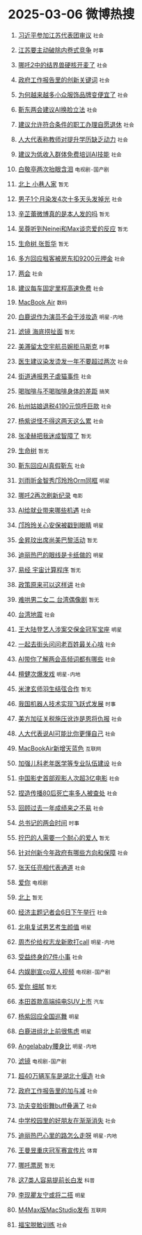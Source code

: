 # 2025-03-06 微博热搜 
1. [习近平参加江苏代表团审议](https://m.weibo.cn/search?containerid=100103type%3D1%26t%3D10%26q%3D%23%E4%B9%A0%E8%BF%91%E5%B9%B3%E5%8F%82%E5%8A%A0%E6%B1%9F%E8%8B%8F%E4%BB%A3%E8%A1%A8%E5%9B%A2%E5%AE%A1%E8%AE%AE%23&stream_entry_id=51&isnewpage=1&extparam=seat%3D1%26c_type%3D51%26filter_type%3Drealtimehot%26stream_entry_id%3D51%26q%3D%2523%25E4%25B9%25A0%25E8%25BF%2591%25E5%25B9%25B3%25E5%258F%2582%25E5%258A%25A0%25E6%25B1%259F%25E8%258B%258F%25E4%25BB%25A3%25E8%25A1%25A8%25E5%259B%25A2%25E5%25AE%25A1%25E8%25AE%25AE%2523%26pos%3D0%26dgr%3D0%26cate%3D10103%26display_time%3D1741212991%26pre_seqid%3D17412129915250347888944) `社会` 

2. [江苏要主动破除内卷式竞争](https://m.weibo.cn/search?containerid=100103type%3D1%26t%3D10%26q%3D%23%E6%B1%9F%E8%8B%8F%E8%A6%81%E4%B8%BB%E5%8A%A8%E7%A0%B4%E9%99%A4%E5%86%85%E5%8D%B7%E5%BC%8F%E7%AB%9E%E4%BA%89%23&stream_entry_id=31&isnewpage=1&extparam=seat%3D1%26band_rank%3D1%26stream_entry_id%3D31%26realpos%3D1%26lcate%3D5001%26c_type%3D31%26filter_type%3Drealtimehot%26flag%3D0%26q%3D%2523%25E6%25B1%259F%25E8%258B%258F%25E8%25A6%2581%25E4%25B8%25BB%25E5%258A%25A8%25E7%25A0%25B4%25E9%2599%25A4%25E5%2586%2585%25E5%258D%25B7%25E5%25BC%258F%25E7%25AB%259E%25E4%25BA%2589%2523%26pos%3D0%26dgr%3D0%26cate%3D5001%26display_time%3D1741212991%26pre_seqid%3D17412129915250347888944) `时事` 

3. [哪吒2中的结界兽硬核开麦了](https://m.weibo.cn/search?containerid=100103type%3D1%26t%3D10%26q%3D%23%E5%93%AA%E5%90%922%E4%B8%AD%E7%9A%84%E7%BB%93%E7%95%8C%E5%85%BD%E7%A1%AC%E6%A0%B8%E5%BC%80%E9%BA%A6%E4%BA%86%23&stream_entry_id=31&isnewpage=1&extparam=seat%3D1%26band_rank%3D2%26stream_entry_id%3D31%26realpos%3D2%26lcate%3D5001%26c_type%3D31%26filter_type%3Drealtimehot%26flag%3D2%26q%3D%2523%25E5%2593%25AA%25E5%2590%25922%25E4%25B8%25AD%25E7%259A%2584%25E7%25BB%2593%25E7%2595%258C%25E5%2585%25BD%25E7%25A1%25AC%25E6%25A0%25B8%25E5%25BC%2580%25E9%25BA%25A6%25E4%25BA%2586%2523%26pos%3D1%26dgr%3D0%26cate%3D5001%26display_time%3D1741212991%26pre_seqid%3D17412129915250347888944) `社会` 

4. [政府工作报告里的创新关键词](https://m.weibo.cn/search?containerid=100103type%3D1%26t%3D10%26q%3D%23%E6%94%BF%E5%BA%9C%E5%B7%A5%E4%BD%9C%E6%8A%A5%E5%91%8A%E9%87%8C%E7%9A%84%E5%88%9B%E6%96%B0%E5%85%B3%E9%94%AE%E8%AF%8D%23&stream_entry_id=31&isnewpage=1&extparam=seat%3D1%26band_rank%3D3%26stream_entry_id%3D31%26realpos%3D3%26lcate%3D5001%26c_type%3D31%26filter_type%3Drealtimehot%26flag%3D0%26q%3D%2523%25E6%2594%25BF%25E5%25BA%259C%25E5%25B7%25A5%25E4%25BD%259C%25E6%258A%25A5%25E5%2591%258A%25E9%2587%258C%25E7%259A%2584%25E5%2588%259B%25E6%2596%25B0%25E5%2585%25B3%25E9%2594%25AE%25E8%25AF%258D%2523%26pos%3D2%26dgr%3D0%26cate%3D5001%26display_time%3D1741212991%26pre_seqid%3D17412129915250347888944) `社会` 

5. [为何越来越多小众服饰品牌变便宜了](https://m.weibo.cn/search?containerid=100103type%3D1%26t%3D10%26q%3D%23%E4%B8%BA%E4%BD%95%E8%B6%8A%E6%9D%A5%E8%B6%8A%E5%A4%9A%E5%B0%8F%E4%BC%97%E6%9C%8D%E9%A5%B0%E5%93%81%E7%89%8C%E5%8F%98%E4%BE%BF%E5%AE%9C%E4%BA%86%23&stream_entry_id=31&isnewpage=1&extparam=seat%3D1%26band_rank%3D4%26stream_entry_id%3D31%26realpos%3D4%26lcate%3D5001%26c_type%3D31%26filter_type%3Drealtimehot%26flag%3D0%26q%3D%2523%25E4%25B8%25BA%25E4%25BD%2595%25E8%25B6%258A%25E6%259D%25A5%25E8%25B6%258A%25E5%25A4%259A%25E5%25B0%258F%25E4%25BC%2597%25E6%259C%258D%25E9%25A5%25B0%25E5%2593%2581%25E7%2589%258C%25E5%258F%2598%25E4%25BE%25BF%25E5%25AE%259C%25E4%25BA%2586%2523%26pos%3D3%26dgr%3D0%26cate%3D5001%26display_time%3D1741212991%26pre_seqid%3D17412129915250347888944) `社会` 

6. [靳东两会建议AI换脸立法](https://m.weibo.cn/search?containerid=100103type%3D1%26t%3D10%26q%3D%23%E9%9D%B3%E4%B8%9C%E4%B8%A4%E4%BC%9A%E5%BB%BA%E8%AE%AEAI%E6%8D%A2%E8%84%B8%E7%AB%8B%E6%B3%95%23&stream_entry_id=31&isnewpage=1&extparam=seat%3D1%26band_rank%3D5%26stream_entry_id%3D31%26realpos%3D5%26lcate%3D5001%26c_type%3D31%26filter_type%3Drealtimehot%26flag%3D0%26q%3D%2523%25E9%259D%25B3%25E4%25B8%259C%25E4%25B8%25A4%25E4%25BC%259A%25E5%25BB%25BA%25E8%25AE%25AEAI%25E6%258D%25A2%25E8%2584%25B8%25E7%25AB%258B%25E6%25B3%2595%2523%26pos%3D4%26dgr%3D0%26cate%3D5001%26display_time%3D1741212991%26pre_seqid%3D17412129915250347888944) `社会` 

7. [建议允许符合条件的职工办理自愿退休](https://m.weibo.cn/search?containerid=100103type%3D1%26t%3D10%26q%3D%23%E5%BB%BA%E8%AE%AE%E5%85%81%E8%AE%B8%E7%AC%A6%E5%90%88%E6%9D%A1%E4%BB%B6%E7%9A%84%E8%81%8C%E5%B7%A5%E5%8A%9E%E7%90%86%E8%87%AA%E6%84%BF%E9%80%80%E4%BC%91%23&stream_entry_id=31&isnewpage=1&extparam=seat%3D1%26band_rank%3D6%26stream_entry_id%3D31%26realpos%3D6%26lcate%3D5001%26c_type%3D31%26filter_type%3Drealtimehot%26flag%3D0%26q%3D%2523%25E5%25BB%25BA%25E8%25AE%25AE%25E5%2585%2581%25E8%25AE%25B8%25E7%25AC%25A6%25E5%2590%2588%25E6%259D%25A1%25E4%25BB%25B6%25E7%259A%2584%25E8%2581%258C%25E5%25B7%25A5%25E5%258A%259E%25E7%2590%2586%25E8%2587%25AA%25E6%2584%25BF%25E9%2580%2580%25E4%25BC%2591%2523%26pos%3D5%26dgr%3D0%26cate%3D5001%26display_time%3D1741212991%26pre_seqid%3D17412129915250347888944) `社会` 

8. [人大代表称教师对提升学历缺乏动力](https://m.weibo.cn/search?containerid=100103type%3D1%26t%3D10%26q%3D%23%E4%BA%BA%E5%A4%A7%E4%BB%A3%E8%A1%A8%E7%A7%B0%E6%95%99%E5%B8%88%E5%AF%B9%E6%8F%90%E5%8D%87%E5%AD%A6%E5%8E%86%E7%BC%BA%E4%B9%8F%E5%8A%A8%E5%8A%9B%23&stream_entry_id=31&isnewpage=1&extparam=seat%3D1%26band_rank%3D7%26stream_entry_id%3D31%26realpos%3D7%26lcate%3D5001%26c_type%3D31%26filter_type%3Drealtimehot%26flag%3D0%26q%3D%2523%25E4%25BA%25BA%25E5%25A4%25A7%25E4%25BB%25A3%25E8%25A1%25A8%25E7%25A7%25B0%25E6%2595%2599%25E5%25B8%2588%25E5%25AF%25B9%25E6%258F%2590%25E5%258D%2587%25E5%25AD%25A6%25E5%258E%2586%25E7%25BC%25BA%25E4%25B9%258F%25E5%258A%25A8%25E5%258A%259B%2523%26pos%3D6%26dgr%3D0%26cate%3D5001%26display_time%3D1741212991%26pre_seqid%3D17412129915250347888944) `社会` 

9. [建议为低收入群体免费培训AI技能](https://m.weibo.cn/search?containerid=100103type%3D1%26t%3D10%26q%3D%23%E5%BB%BA%E8%AE%AE%E4%B8%BA%E4%BD%8E%E6%94%B6%E5%85%A5%E7%BE%A4%E4%BD%93%E5%85%8D%E8%B4%B9%E5%9F%B9%E8%AE%ADAI%E6%8A%80%E8%83%BD%23&stream_entry_id=31&isnewpage=1&extparam=seat%3D1%26band_rank%3D8%26stream_entry_id%3D31%26realpos%3D8%26lcate%3D5001%26c_type%3D31%26filter_type%3Drealtimehot%26flag%3D0%26q%3D%2523%25E5%25BB%25BA%25E8%25AE%25AE%25E4%25B8%25BA%25E4%25BD%258E%25E6%2594%25B6%25E5%2585%25A5%25E7%25BE%25A4%25E4%25BD%2593%25E5%2585%258D%25E8%25B4%25B9%25E5%259F%25B9%25E8%25AE%25ADAI%25E6%258A%2580%25E8%2583%25BD%2523%26pos%3D7%26dgr%3D0%26cate%3D5001%26display_time%3D1741212991%26pre_seqid%3D17412129915250347888944) `社会` 

10. [白敬亭两次抬眼含泪](https://m.weibo.cn/search?containerid=100103type%3D1%26t%3D10%26q%3D%23%E7%99%BD%E6%95%AC%E4%BA%AD%E4%B8%A4%E6%AC%A1%E6%8A%AC%E7%9C%BC%E5%90%AB%E6%B3%AA%23&stream_entry_id=31&isnewpage=1&extparam=seat%3D1%26band_rank%3D9%26stream_entry_id%3D31%26realpos%3D9%26lcate%3D5001%26c_type%3D31%26filter_type%3Drealtimehot%26flag%3D0%26q%3D%2523%25E7%2599%25BD%25E6%2595%25AC%25E4%25BA%25AD%25E4%25B8%25A4%25E6%25AC%25A1%25E6%258A%25AC%25E7%259C%25BC%25E5%2590%25AB%25E6%25B3%25AA%2523%26pos%3D8%26dgr%3D0%26cate%3D5001%26display_time%3D1741212991%26pre_seqid%3D17412129915250347888944) `电视剧-国产剧` 

11. [北上 小巷人家](https://m.weibo.cn/search?containerid=100103type%3D1%26t%3D10%26q%3D%E5%8C%97%E4%B8%8A+%E5%B0%8F%E5%B7%B7%E4%BA%BA%E5%AE%B6&stream_entry_id=31&isnewpage=1&extparam=seat%3D1%26band_rank%3D10%26stream_entry_id%3D31%26realpos%3D10%26lcate%3D5001%26c_type%3D31%26filter_type%3Drealtimehot%26flag%3D0%26q%3D%25E5%258C%2597%25E4%25B8%258A%2520%25E5%25B0%258F%25E5%25B7%25B7%25E4%25BA%25BA%25E5%25AE%25B6%26pos%3D9%26dgr%3D0%26cate%3D5001%26display_time%3D1741212991%26pre_seqid%3D17412129915250347888944) `暂无` 

12. [男子1个月染发4次十多天头发掉光](https://m.weibo.cn/search?containerid=100103type%3D1%26t%3D10%26q%3D%23%E7%94%B7%E5%AD%901%E4%B8%AA%E6%9C%88%E6%9F%93%E5%8F%914%E6%AC%A1%E5%8D%81%E5%A4%9A%E5%A4%A9%E5%A4%B4%E5%8F%91%E6%8E%89%E5%85%89%23&stream_entry_id=31&isnewpage=1&extparam=seat%3D1%26band_rank%3D11%26stream_entry_id%3D31%26realpos%3D11%26lcate%3D5001%26c_type%3D31%26filter_type%3Drealtimehot%26flag%3D2%26q%3D%2523%25E7%2594%25B7%25E5%25AD%25901%25E4%25B8%25AA%25E6%259C%2588%25E6%259F%2593%25E5%258F%25914%25E6%25AC%25A1%25E5%258D%2581%25E5%25A4%259A%25E5%25A4%25A9%25E5%25A4%25B4%25E5%258F%2591%25E6%258E%2589%25E5%2585%2589%2523%26pos%3D10%26dgr%3D0%26cate%3D5001%26display_time%3D1741212991%26pre_seqid%3D17412129915250347888944) `社会` 

13. [辛芷蕾微博真的是本人发的吗](https://m.weibo.cn/search?containerid=100103type%3D1%26t%3D10%26q%3D%E8%BE%9B%E8%8A%B7%E8%95%BE%E5%BE%AE%E5%8D%9A%E7%9C%9F%E7%9A%84%E6%98%AF%E6%9C%AC%E4%BA%BA%E5%8F%91%E7%9A%84%E5%90%97&stream_entry_id=31&isnewpage=1&extparam=seat%3D1%26band_rank%3D12%26stream_entry_id%3D31%26realpos%3D12%26lcate%3D5001%26c_type%3D31%26filter_type%3Drealtimehot%26flag%3D2%26q%3D%25E8%25BE%259B%25E8%258A%25B7%25E8%2595%25BE%25E5%25BE%25AE%25E5%258D%259A%25E7%259C%259F%25E7%259A%2584%25E6%2598%25AF%25E6%259C%25AC%25E4%25BA%25BA%25E5%258F%2591%25E7%259A%2584%25E5%2590%2597%26pos%3D11%26dgr%3D0%26cate%3D5001%26display_time%3D1741212991%26pre_seqid%3D17412129915250347888944) `暂无` 

14. [吴尊听到Neinei和Max谈恋爱的反应](https://m.weibo.cn/search?containerid=100103type%3D1%26t%3D10%26q%3D%E5%90%B4%E5%B0%8A%E5%90%AC%E5%88%B0Neinei%E5%92%8CMax%E8%B0%88%E6%81%8B%E7%88%B1%E7%9A%84%E5%8F%8D%E5%BA%94&stream_entry_id=31&isnewpage=1&extparam=seat%3D1%26band_rank%3D13%26stream_entry_id%3D31%26realpos%3D13%26lcate%3D5001%26c_type%3D31%26filter_type%3Drealtimehot%26flag%3D2%26q%3D%25E5%2590%25B4%25E5%25B0%258A%25E5%2590%25AC%25E5%2588%25B0Neinei%25E5%2592%258CMax%25E8%25B0%2588%25E6%2581%258B%25E7%2588%25B1%25E7%259A%2584%25E5%258F%258D%25E5%25BA%2594%26pos%3D12%26dgr%3D0%26cate%3D5001%26display_time%3D1741212991%26pre_seqid%3D17412129915250347888944) `暂无` 

15. [生命树 张哲华](https://m.weibo.cn/search?containerid=100103type%3D1%26t%3D10%26q%3D%E7%94%9F%E5%91%BD%E6%A0%91+%E5%BC%A0%E5%93%B2%E5%8D%8E&stream_entry_id=31&isnewpage=1&extparam=seat%3D1%26band_rank%3D14%26stream_entry_id%3D31%26realpos%3D14%26lcate%3D5001%26c_type%3D31%26filter_type%3Drealtimehot%26flag%3D0%26q%3D%25E7%2594%259F%25E5%2591%25BD%25E6%25A0%2591%2520%25E5%25BC%25A0%25E5%2593%25B2%25E5%258D%258E%26pos%3D13%26dgr%3D0%26cate%3D5001%26display_time%3D1741212991%26pre_seqid%3D17412129915250347888944) `暂无` 

16. [多方回应租客被房东扣9200元押金](https://m.weibo.cn/search?containerid=100103type%3D1%26t%3D10%26q%3D%23%E5%A4%9A%E6%96%B9%E5%9B%9E%E5%BA%94%E7%A7%9F%E5%AE%A2%E8%A2%AB%E6%88%BF%E4%B8%9C%E6%89%A39200%E5%85%83%E6%8A%BC%E9%87%91%23&stream_entry_id=31&isnewpage=1&extparam=seat%3D1%26band_rank%3D15%26stream_entry_id%3D31%26realpos%3D15%26lcate%3D5001%26c_type%3D31%26filter_type%3Drealtimehot%26flag%3D0%26q%3D%2523%25E5%25A4%259A%25E6%2596%25B9%25E5%259B%259E%25E5%25BA%2594%25E7%25A7%259F%25E5%25AE%25A2%25E8%25A2%25AB%25E6%2588%25BF%25E4%25B8%259C%25E6%2589%25A39200%25E5%2585%2583%25E6%258A%25BC%25E9%2587%2591%2523%26pos%3D14%26dgr%3D0%26cate%3D5001%26display_time%3D1741212991%26pre_seqid%3D17412129915250347888944) `社会` 

17. [两会](https://m.weibo.cn/search?containerid=100103type%3D1%26t%3D10%26q%3D%E4%B8%A4%E4%BC%9A&stream_entry_id=31&isnewpage=1&extparam=seat%3D1%26band_rank%3D16%26stream_entry_id%3D31%26realpos%3D16%26lcate%3D5001%26c_type%3D31%26filter_type%3Drealtimehot%26flag%3D0%26q%3D%25E4%25B8%25A4%25E4%25BC%259A%26pos%3D15%26dgr%3D0%26cate%3D5001%26display_time%3D1741212991%26pre_seqid%3D17412129915250347888944) `社会` 

18. [建议每车固定里程高速免费](https://m.weibo.cn/search?containerid=100103type%3D1%26t%3D10%26q%3D%23%E5%BB%BA%E8%AE%AE%E6%AF%8F%E8%BD%A6%E5%9B%BA%E5%AE%9A%E9%87%8C%E7%A8%8B%E9%AB%98%E9%80%9F%E5%85%8D%E8%B4%B9%23&stream_entry_id=31&isnewpage=1&extparam=seat%3D1%26band_rank%3D17%26stream_entry_id%3D31%26realpos%3D17%26lcate%3D5001%26c_type%3D31%26filter_type%3Drealtimehot%26flag%3D0%26q%3D%2523%25E5%25BB%25BA%25E8%25AE%25AE%25E6%25AF%258F%25E8%25BD%25A6%25E5%259B%25BA%25E5%25AE%259A%25E9%2587%258C%25E7%25A8%258B%25E9%25AB%2598%25E9%2580%259F%25E5%2585%258D%25E8%25B4%25B9%2523%26pos%3D16%26dgr%3D0%26cate%3D5001%26display_time%3D1741212991%26pre_seqid%3D17412129915250347888944) `社会` 

19. [MacBook Air](https://m.weibo.cn/search?containerid=100103type%3D1%26t%3D10%26q%3D%23MacBook+Air%23&stream_entry_id=31&isnewpage=1&extparam=seat%3D1%26band_rank%3D18%26stream_entry_id%3D31%26realpos%3D18%26lcate%3D5001%26c_type%3D31%26filter_type%3Drealtimehot%26flag%3D0%26q%3D%2523MacBook%2520Air%2523%26pos%3D17%26dgr%3D0%26cate%3D5001%26display_time%3D1741212991%26pre_seqid%3D17412129915250347888944) `数码` 

20. [白鹿说作为演员不会干涉妆造](https://m.weibo.cn/search?containerid=100103type%3D1%26t%3D10%26q%3D%23%E7%99%BD%E9%B9%BF%E8%AF%B4%E4%BD%9C%E4%B8%BA%E6%BC%94%E5%91%98%E4%B8%8D%E4%BC%9A%E5%B9%B2%E6%B6%89%E5%A6%86%E9%80%A0%23&stream_entry_id=31&isnewpage=1&extparam=seat%3D1%26band_rank%3D19%26stream_entry_id%3D31%26realpos%3D19%26lcate%3D5001%26c_type%3D31%26filter_type%3Drealtimehot%26flag%3D0%26q%3D%2523%25E7%2599%25BD%25E9%25B9%25BF%25E8%25AF%25B4%25E4%25BD%259C%25E4%25B8%25BA%25E6%25BC%2594%25E5%2591%2598%25E4%25B8%258D%25E4%25BC%259A%25E5%25B9%25B2%25E6%25B6%2589%25E5%25A6%2586%25E9%2580%25A0%2523%26pos%3D18%26dgr%3D0%26cate%3D5001%26display_time%3D1741212991%26pre_seqid%3D17412129915250347888944) `明星-内地` 

21. [滤镜 海底捞扯面](https://m.weibo.cn/search?containerid=100103type%3D1%26t%3D10%26q%3D%E6%BB%A4%E9%95%9C+%E6%B5%B7%E5%BA%95%E6%8D%9E%E6%89%AF%E9%9D%A2&stream_entry_id=31&isnewpage=1&extparam=seat%3D1%26band_rank%3D20%26stream_entry_id%3D31%26realpos%3D20%26lcate%3D5001%26c_type%3D31%26filter_type%3Drealtimehot%26flag%3D0%26q%3D%25E6%25BB%25A4%25E9%2595%259C%2520%25E6%25B5%25B7%25E5%25BA%2595%25E6%258D%259E%25E6%2589%25AF%25E9%259D%25A2%26pos%3D19%26dgr%3D0%26cate%3D5001%26display_time%3D1741212991%26pre_seqid%3D17412129915250347888944) `暂无` 

22. [美滞留太空宇航员婉拒马斯克](https://m.weibo.cn/search?containerid=100103type%3D1%26t%3D10%26q%3D%23%E7%BE%8E%E6%BB%9E%E7%95%99%E5%A4%AA%E7%A9%BA%E5%AE%87%E8%88%AA%E5%91%98%E5%A9%89%E6%8B%92%E9%A9%AC%E6%96%AF%E5%85%8B%23&stream_entry_id=31&isnewpage=1&extparam=seat%3D1%26band_rank%3D21%26stream_entry_id%3D31%26realpos%3D21%26lcate%3D5001%26c_type%3D31%26filter_type%3Drealtimehot%26flag%3D2%26q%3D%2523%25E7%25BE%258E%25E6%25BB%259E%25E7%2595%2599%25E5%25A4%25AA%25E7%25A9%25BA%25E5%25AE%2587%25E8%2588%25AA%25E5%2591%2598%25E5%25A9%2589%25E6%258B%2592%25E9%25A9%25AC%25E6%2596%25AF%25E5%2585%258B%2523%26pos%3D20%26dgr%3D0%26cate%3D5001%26display_time%3D1741212991%26pre_seqid%3D17412129915250347888944) `时事` 

23. [医生建议染发烫发一年不要超过两次](https://m.weibo.cn/search?containerid=100103type%3D1%26t%3D10%26q%3D%23%E5%8C%BB%E7%94%9F%E5%BB%BA%E8%AE%AE%E6%9F%93%E5%8F%91%E7%83%AB%E5%8F%91%E4%B8%80%E5%B9%B4%E4%B8%8D%E8%A6%81%E8%B6%85%E8%BF%87%E4%B8%A4%E6%AC%A1%23&stream_entry_id=31&isnewpage=1&extparam=seat%3D1%26band_rank%3D22%26stream_entry_id%3D31%26realpos%3D22%26lcate%3D5001%26c_type%3D31%26filter_type%3Drealtimehot%26flag%3D0%26q%3D%2523%25E5%258C%25BB%25E7%2594%259F%25E5%25BB%25BA%25E8%25AE%25AE%25E6%259F%2593%25E5%258F%2591%25E7%2583%25AB%25E5%258F%2591%25E4%25B8%2580%25E5%25B9%25B4%25E4%25B8%258D%25E8%25A6%2581%25E8%25B6%2585%25E8%25BF%2587%25E4%25B8%25A4%25E6%25AC%25A1%2523%26pos%3D21%26dgr%3D0%26cate%3D5001%26display_time%3D1741212991%26pre_seqid%3D17412129915250347888944) `社会` 

24. [街道通报男子虐猫事件](https://m.weibo.cn/search?containerid=100103type%3D1%26t%3D10%26q%3D%23%E8%A1%97%E9%81%93%E9%80%9A%E6%8A%A5%E7%94%B7%E5%AD%90%E8%99%90%E7%8C%AB%E4%BA%8B%E4%BB%B6%23&stream_entry_id=31&isnewpage=1&extparam=seat%3D1%26band_rank%3D23%26stream_entry_id%3D31%26realpos%3D23%26lcate%3D5001%26c_type%3D31%26filter_type%3Drealtimehot%26flag%3D0%26q%3D%2523%25E8%25A1%2597%25E9%2581%2593%25E9%2580%259A%25E6%258A%25A5%25E7%2594%25B7%25E5%25AD%2590%25E8%2599%2590%25E7%258C%25AB%25E4%25BA%258B%25E4%25BB%25B6%2523%26pos%3D22%26dgr%3D0%26cate%3D5001%26display_time%3D1741212991%26pre_seqid%3D17412129915250347888944) `社会` 

25. [喝咖啡与不喝咖啡身体的差距](https://m.weibo.cn/search?containerid=100103type%3D1%26t%3D10%26q%3D%E5%96%9D%E5%92%96%E5%95%A1%E4%B8%8E%E4%B8%8D%E5%96%9D%E5%92%96%E5%95%A1%E8%BA%AB%E4%BD%93%E7%9A%84%E5%B7%AE%E8%B7%9D&stream_entry_id=31&isnewpage=1&extparam=seat%3D1%26band_rank%3D24%26stream_entry_id%3D31%26realpos%3D24%26lcate%3D5001%26c_type%3D31%26filter_type%3Drealtimehot%26flag%3D0%26q%3D%25E5%2596%259D%25E5%2592%2596%25E5%2595%25A1%25E4%25B8%258E%25E4%25B8%258D%25E5%2596%259D%25E5%2592%2596%25E5%2595%25A1%25E8%25BA%25AB%25E4%25BD%2593%25E7%259A%2584%25E5%25B7%25AE%25E8%25B7%259D%26pos%3D23%26dgr%3D0%26cate%3D5001%26display_time%3D1741212991%26pre_seqid%3D17412129915250347888944) `搞笑` 

26. [杭州姑娘退税4190元惊呼巨款](https://m.weibo.cn/search?containerid=100103type%3D1%26t%3D10%26q%3D%23%E6%9D%AD%E5%B7%9E%E5%A7%91%E5%A8%98%E9%80%80%E7%A8%8E4190%E5%85%83%E6%83%8A%E5%91%BC%E5%B7%A8%E6%AC%BE%23&stream_entry_id=31&isnewpage=1&extparam=seat%3D1%26band_rank%3D25%26stream_entry_id%3D31%26realpos%3D25%26lcate%3D5001%26c_type%3D31%26filter_type%3Drealtimehot%26flag%3D0%26q%3D%2523%25E6%259D%25AD%25E5%25B7%259E%25E5%25A7%2591%25E5%25A8%2598%25E9%2580%2580%25E7%25A8%258E4190%25E5%2585%2583%25E6%2583%258A%25E5%2591%25BC%25E5%25B7%25A8%25E6%25AC%25BE%2523%26pos%3D24%26dgr%3D0%26cate%3D5001%26display_time%3D1741212991%26pre_seqid%3D17412129915250347888944) `社会` 

27. [杨紫说怪不得这两天这么累](https://m.weibo.cn/search?containerid=100103type%3D1%26t%3D10%26q%3D%23%E6%9D%A8%E7%B4%AB%E8%AF%B4%E6%80%AA%E4%B8%8D%E5%BE%97%E8%BF%99%E4%B8%A4%E5%A4%A9%E8%BF%99%E4%B9%88%E7%B4%AF%23&stream_entry_id=31&isnewpage=1&extparam=seat%3D1%26band_rank%3D26%26stream_entry_id%3D31%26realpos%3D26%26lcate%3D5001%26c_type%3D31%26filter_type%3Drealtimehot%26flag%3D0%26q%3D%2523%25E6%259D%25A8%25E7%25B4%25AB%25E8%25AF%25B4%25E6%2580%25AA%25E4%25B8%258D%25E5%25BE%2597%25E8%25BF%2599%25E4%25B8%25A4%25E5%25A4%25A9%25E8%25BF%2599%25E4%25B9%2588%25E7%25B4%25AF%2523%26pos%3D25%26dgr%3D0%26cate%3D5001%26display_time%3D1741212991%26pre_seqid%3D17412129915250347888944) `社会` 

28. [张凌赫把我迷成智障了](https://m.weibo.cn/search?containerid=100103type%3D1%26t%3D10%26q%3D%E5%BC%A0%E5%87%8C%E8%B5%AB%E6%8A%8A%E6%88%91%E8%BF%B7%E6%88%90%E6%99%BA%E9%9A%9C%E4%BA%86&stream_entry_id=31&isnewpage=1&extparam=seat%3D1%26band_rank%3D27%26stream_entry_id%3D31%26realpos%3D27%26lcate%3D5001%26c_type%3D31%26filter_type%3Drealtimehot%26flag%3D0%26q%3D%25E5%25BC%25A0%25E5%2587%258C%25E8%25B5%25AB%25E6%258A%258A%25E6%2588%2591%25E8%25BF%25B7%25E6%2588%2590%25E6%2599%25BA%25E9%259A%259C%25E4%25BA%2586%26pos%3D26%26dgr%3D0%26cate%3D5001%26display_time%3D1741212991%26pre_seqid%3D17412129915250347888944) `暂无` 

29. [生命树](https://m.weibo.cn/search?containerid=100103type%3D1%26t%3D10%26q%3D%E7%94%9F%E5%91%BD%E6%A0%91&stream_entry_id=31&isnewpage=1&extparam=seat%3D1%26band_rank%3D28%26stream_entry_id%3D31%26realpos%3D28%26lcate%3D5001%26c_type%3D31%26filter_type%3Drealtimehot%26flag%3D0%26q%3D%25E7%2594%259F%25E5%2591%25BD%25E6%25A0%2591%26pos%3D27%26dgr%3D0%26cate%3D5001%26display_time%3D1741212991%26pre_seqid%3D17412129915250347888944) `暂无` 

30. [靳东回应AI真假靳东](https://m.weibo.cn/search?containerid=100103type%3D1%26t%3D10%26q%3D%23%E9%9D%B3%E4%B8%9C%E5%9B%9E%E5%BA%94AI%E7%9C%9F%E5%81%87%E9%9D%B3%E4%B8%9C%23&stream_entry_id=31&isnewpage=1&extparam=seat%3D1%26band_rank%3D29%26stream_entry_id%3D31%26realpos%3D29%26lcate%3D5001%26c_type%3D31%26filter_type%3Drealtimehot%26flag%3D0%26q%3D%2523%25E9%259D%25B3%25E4%25B8%259C%25E5%259B%259E%25E5%25BA%2594AI%25E7%259C%259F%25E5%2581%2587%25E9%259D%25B3%25E4%25B8%259C%2523%26pos%3D28%26dgr%3D0%26cate%3D5001%26display_time%3D1741212991%26pre_seqid%3D17412129915250347888944) `社会` 

31. [刘雨昕金智秀邝玲玲Orm同框](https://m.weibo.cn/search?containerid=100103type%3D1%26t%3D10%26q%3D%23%E5%88%98%E9%9B%A8%E6%98%95%E9%87%91%E6%99%BA%E7%A7%80%E9%82%9D%E7%8E%B2%E7%8E%B2Orm%E5%90%8C%E6%A1%86%23&stream_entry_id=31&isnewpage=1&extparam=seat%3D1%26band_rank%3D30%26stream_entry_id%3D31%26realpos%3D30%26lcate%3D5001%26c_type%3D31%26filter_type%3Drealtimehot%26flag%3D0%26q%3D%2523%25E5%2588%2598%25E9%259B%25A8%25E6%2598%2595%25E9%2587%2591%25E6%2599%25BA%25E7%25A7%2580%25E9%2582%259D%25E7%258E%25B2%25E7%258E%25B2Orm%25E5%2590%258C%25E6%25A1%2586%2523%26pos%3D29%26dgr%3D0%26cate%3D5001%26display_time%3D1741212991%26pre_seqid%3D17412129915250347888944) `明星` 

32. [哪吒2再次刷新纪录](https://m.weibo.cn/search?containerid=100103type%3D1%26t%3D10%26q%3D%23%E5%93%AA%E5%90%922%E5%86%8D%E6%AC%A1%E5%88%B7%E6%96%B0%E7%BA%AA%E5%BD%95%23&stream_entry_id=31&isnewpage=1&extparam=seat%3D1%26band_rank%3D31%26stream_entry_id%3D31%26realpos%3D31%26lcate%3D5001%26c_type%3D31%26filter_type%3Drealtimehot%26flag%3D0%26q%3D%2523%25E5%2593%25AA%25E5%2590%25922%25E5%2586%258D%25E6%25AC%25A1%25E5%2588%25B7%25E6%2596%25B0%25E7%25BA%25AA%25E5%25BD%2595%2523%26pos%3D30%26dgr%3D0%26cate%3D5001%26display_time%3D1741212991%26pre_seqid%3D17412129915250347888944) `电影` 

33. [AI给就业带来哪些机遇](https://m.weibo.cn/search?containerid=100103type%3D1%26t%3D10%26q%3D%23AI%E7%BB%99%E5%B0%B1%E4%B8%9A%E5%B8%A6%E6%9D%A5%E5%93%AA%E4%BA%9B%E6%9C%BA%E9%81%87%23&stream_entry_id=31&isnewpage=1&extparam=seat%3D1%26band_rank%3D32%26stream_entry_id%3D31%26realpos%3D32%26lcate%3D5001%26c_type%3D31%26filter_type%3Drealtimehot%26flag%3D0%26q%3D%2523AI%25E7%25BB%2599%25E5%25B0%25B1%25E4%25B8%259A%25E5%25B8%25A6%25E6%259D%25A5%25E5%2593%25AA%25E4%25BA%259B%25E6%259C%25BA%25E9%2581%2587%2523%26pos%3D31%26dgr%3D0%26cate%3D5001%26display_time%3D1741212991%26pre_seqid%3D17412129915250347888944) `社会` 

34. [邝玲玲关心安保被戳到眼睛](https://m.weibo.cn/search?containerid=100103type%3D1%26t%3D10%26q%3D%23%E9%82%9D%E7%8E%B2%E7%8E%B2%E5%85%B3%E5%BF%83%E5%AE%89%E4%BF%9D%E8%A2%AB%E6%88%B3%E5%88%B0%E7%9C%BC%E7%9D%9B%23&stream_entry_id=31&isnewpage=1&extparam=seat%3D1%26band_rank%3D33%26stream_entry_id%3D31%26realpos%3D33%26lcate%3D5001%26c_type%3D31%26filter_type%3Drealtimehot%26flag%3D0%26q%3D%2523%25E9%2582%259D%25E7%258E%25B2%25E7%258E%25B2%25E5%2585%25B3%25E5%25BF%2583%25E5%25AE%2589%25E4%25BF%259D%25E8%25A2%25AB%25E6%2588%25B3%25E5%2588%25B0%25E7%259C%25BC%25E7%259D%259B%2523%26pos%3D32%26dgr%3D0%26cate%3D5001%26display_time%3D1741212991%26pre_seqid%3D17412129915250347888944) `明星` 

35. [金昇玟出席尚美巴黎活动](https://m.weibo.cn/search?containerid=100103type%3D1%26t%3D10%26q%3D%23%E9%87%91%E6%98%87%E7%8E%9F%E5%87%BA%E5%B8%AD%E5%B0%9A%E7%BE%8E%E5%B7%B4%E9%BB%8E%E6%B4%BB%E5%8A%A8%23&stream_entry_id=31&isnewpage=1&extparam=seat%3D1%26band_rank%3D34%26stream_entry_id%3D31%26realpos%3D34%26lcate%3D5001%26c_type%3D31%26filter_type%3Drealtimehot%26flag%3D0%26q%3D%2523%25E9%2587%2591%25E6%2598%2587%25E7%258E%259F%25E5%2587%25BA%25E5%25B8%25AD%25E5%25B0%259A%25E7%25BE%258E%25E5%25B7%25B4%25E9%25BB%258E%25E6%25B4%25BB%25E5%258A%25A8%2523%26pos%3D33%26dgr%3D0%26cate%3D5001%26display_time%3D1741212991%26pre_seqid%3D17412129915250347888944) `暂无` 

36. [迪丽热巴的眼线是卡纸做的](https://m.weibo.cn/search?containerid=100103type%3D1%26t%3D10%26q%3D%23%E8%BF%AA%E4%B8%BD%E7%83%AD%E5%B7%B4%E7%9A%84%E7%9C%BC%E7%BA%BF%E6%98%AF%E5%8D%A1%E7%BA%B8%E5%81%9A%E7%9A%84%23&stream_entry_id=31&isnewpage=1&extparam=seat%3D1%26band_rank%3D35%26stream_entry_id%3D31%26realpos%3D35%26lcate%3D5001%26c_type%3D31%26filter_type%3Drealtimehot%26flag%3D0%26q%3D%2523%25E8%25BF%25AA%25E4%25B8%25BD%25E7%2583%25AD%25E5%25B7%25B4%25E7%259A%2584%25E7%259C%25BC%25E7%25BA%25BF%25E6%2598%25AF%25E5%258D%25A1%25E7%25BA%25B8%25E5%2581%259A%25E7%259A%2584%2523%26pos%3D34%26dgr%3D0%26cate%3D5001%26display_time%3D1741212991%26pre_seqid%3D17412129915250347888944) `明星` 

37. [易经 宇宙计算程序](https://m.weibo.cn/search?containerid=100103type%3D1%26t%3D10%26q%3D%E6%98%93%E7%BB%8F+%E5%AE%87%E5%AE%99%E8%AE%A1%E7%AE%97%E7%A8%8B%E5%BA%8F&stream_entry_id=31&isnewpage=1&extparam=seat%3D1%26band_rank%3D36%26stream_entry_id%3D31%26realpos%3D36%26lcate%3D5001%26c_type%3D31%26filter_type%3Drealtimehot%26flag%3D1%26q%3D%25E6%2598%2593%25E7%25BB%258F%2520%25E5%25AE%2587%25E5%25AE%2599%25E8%25AE%25A1%25E7%25AE%2597%25E7%25A8%258B%25E5%25BA%258F%26pos%3D35%26dgr%3D0%26cate%3D5001%26display_time%3D1741212991%26pre_seqid%3D17412129915250347888944) `暂无` 

38. [政策原来可以这样讲](https://m.weibo.cn/search?containerid=100103type%3D1%26t%3D10%26q%3D%23%E6%94%BF%E7%AD%96%E5%8E%9F%E6%9D%A5%E5%8F%AF%E4%BB%A5%E8%BF%99%E6%A0%B7%E8%AE%B2%23&stream_entry_id=31&isnewpage=1&extparam=seat%3D1%26band_rank%3D37%26stream_entry_id%3D31%26realpos%3D37%26lcate%3D5001%26c_type%3D31%26filter_type%3Drealtimehot%26flag%3D1%26q%3D%2523%25E6%2594%25BF%25E7%25AD%2596%25E5%258E%259F%25E6%259D%25A5%25E5%258F%25AF%25E4%25BB%25A5%25E8%25BF%2599%25E6%25A0%25B7%25E8%25AE%25B2%2523%26pos%3D36%26dgr%3D0%26cate%3D5001%26display_time%3D1741212991%26pre_seqid%3D17412129915250347888944) `社会` 

39. [难哄男二女二 台湾偶像剧](https://m.weibo.cn/search?containerid=100103type%3D1%26t%3D10%26q%3D%E9%9A%BE%E5%93%84%E7%94%B7%E4%BA%8C%E5%A5%B3%E4%BA%8C+%E5%8F%B0%E6%B9%BE%E5%81%B6%E5%83%8F%E5%89%A7&stream_entry_id=31&isnewpage=1&extparam=seat%3D1%26band_rank%3D38%26stream_entry_id%3D31%26realpos%3D38%26lcate%3D5001%26c_type%3D31%26filter_type%3Drealtimehot%26flag%3D0%26q%3D%25E9%259A%25BE%25E5%2593%2584%25E7%2594%25B7%25E4%25BA%258C%25E5%25A5%25B3%25E4%25BA%258C%2520%25E5%258F%25B0%25E6%25B9%25BE%25E5%2581%25B6%25E5%2583%258F%25E5%2589%25A7%26pos%3D37%26dgr%3D0%26cate%3D5001%26display_time%3D1741212991%26pre_seqid%3D17412129915250347888944) `暂无` 

40. [台湾地震](https://m.weibo.cn/search?containerid=100103type%3D1%26t%3D10%26q%3D%E5%8F%B0%E6%B9%BE%E5%9C%B0%E9%9C%87&stream_entry_id=31&isnewpage=1&extparam=seat%3D1%26band_rank%3D39%26stream_entry_id%3D31%26realpos%3D39%26lcate%3D5001%26c_type%3D31%26filter_type%3Drealtimehot%26flag%3D0%26q%3D%25E5%258F%25B0%25E6%25B9%25BE%25E5%259C%25B0%25E9%259C%2587%26pos%3D38%26dgr%3D0%26cate%3D5001%26display_time%3D1741212991%26pre_seqid%3D17412129915250347888944) `社会` 

41. [王大陆登艺人涉案交保金冠军宝座](https://m.weibo.cn/search?containerid=100103type%3D1%26t%3D10%26q%3D%23%E7%8E%8B%E5%A4%A7%E9%99%86%E7%99%BB%E8%89%BA%E4%BA%BA%E6%B6%89%E6%A1%88%E4%BA%A4%E4%BF%9D%E9%87%91%E5%86%A0%E5%86%9B%E5%AE%9D%E5%BA%A7%23&stream_entry_id=31&isnewpage=1&extparam=seat%3D1%26band_rank%3D40%26stream_entry_id%3D31%26realpos%3D40%26lcate%3D5001%26c_type%3D31%26filter_type%3Drealtimehot%26flag%3D0%26q%3D%2523%25E7%258E%258B%25E5%25A4%25A7%25E9%2599%2586%25E7%2599%25BB%25E8%2589%25BA%25E4%25BA%25BA%25E6%25B6%2589%25E6%25A1%2588%25E4%25BA%25A4%25E4%25BF%259D%25E9%2587%2591%25E5%2586%25A0%25E5%2586%259B%25E5%25AE%259D%25E5%25BA%25A7%2523%26pos%3D39%26dgr%3D0%26cate%3D5001%26display_time%3D1741212991%26pre_seqid%3D17412129915250347888944) `明星` 

42. [一起去街头问问老百姓最关心啥](https://m.weibo.cn/search?containerid=100103type%3D1%26t%3D10%26q%3D%23%E4%B8%80%E8%B5%B7%E5%8E%BB%E8%A1%97%E5%A4%B4%E9%97%AE%E9%97%AE%E8%80%81%E7%99%BE%E5%A7%93%E6%9C%80%E5%85%B3%E5%BF%83%E5%95%A5%23&stream_entry_id=31&isnewpage=1&extparam=seat%3D1%26band_rank%3D41%26stream_entry_id%3D31%26realpos%3D41%26lcate%3D5001%26c_type%3D31%26filter_type%3Drealtimehot%26flag%3D0%26q%3D%2523%25E4%25B8%2580%25E8%25B5%25B7%25E5%258E%25BB%25E8%25A1%2597%25E5%25A4%25B4%25E9%2597%25AE%25E9%2597%25AE%25E8%2580%2581%25E7%2599%25BE%25E5%25A7%2593%25E6%259C%2580%25E5%2585%25B3%25E5%25BF%2583%25E5%2595%25A5%2523%26pos%3D40%26dgr%3D0%26cate%3D5001%26display_time%3D1741212991%26pre_seqid%3D17412129915250347888944) `社会` 

43. [AI带你了解两会高频词都有哪些](https://m.weibo.cn/search?containerid=100103type%3D1%26t%3D10%26q%3D%23AI%E5%B8%A6%E4%BD%A0%E4%BA%86%E8%A7%A3%E4%B8%A4%E4%BC%9A%E9%AB%98%E9%A2%91%E8%AF%8D%E9%83%BD%E6%9C%89%E5%93%AA%E4%BA%9B%23&stream_entry_id=31&isnewpage=1&extparam=seat%3D1%26band_rank%3D42%26stream_entry_id%3D31%26realpos%3D42%26lcate%3D5001%26c_type%3D31%26filter_type%3Drealtimehot%26flag%3D0%26q%3D%2523AI%25E5%25B8%25A6%25E4%25BD%25A0%25E4%25BA%2586%25E8%25A7%25A3%25E4%25B8%25A4%25E4%25BC%259A%25E9%25AB%2598%25E9%25A2%2591%25E8%25AF%258D%25E9%2583%25BD%25E6%259C%2589%25E5%2593%25AA%25E4%25BA%259B%2523%26pos%3D41%26dgr%3D0%26cate%3D5001%26display_time%3D1741212991%26pre_seqid%3D17412129915250347888944) `社会` 

44. [檀健次爆发戏](https://m.weibo.cn/search?containerid=100103type%3D1%26t%3D10%26q%3D%E6%AA%80%E5%81%A5%E6%AC%A1%E7%88%86%E5%8F%91%E6%88%8F&stream_entry_id=31&isnewpage=1&extparam=seat%3D1%26band_rank%3D43%26stream_entry_id%3D31%26realpos%3D43%26lcate%3D5001%26c_type%3D31%26filter_type%3Drealtimehot%26flag%3D0%26q%3D%25E6%25AA%2580%25E5%2581%25A5%25E6%25AC%25A1%25E7%2588%2586%25E5%258F%2591%25E6%2588%258F%26pos%3D42%26dgr%3D0%26cate%3D5001%26display_time%3D1741212991%26pre_seqid%3D17412129915250347888944) `明星-内地` 

45. [米津玄师羽生结弦合作](https://m.weibo.cn/search?containerid=100103type%3D1%26t%3D10%26q%3D%E7%B1%B3%E6%B4%A5%E7%8E%84%E5%B8%88%E7%BE%BD%E7%94%9F%E7%BB%93%E5%BC%A6%E5%90%88%E4%BD%9C&stream_entry_id=31&isnewpage=1&extparam=seat%3D1%26band_rank%3D44%26stream_entry_id%3D31%26realpos%3D44%26lcate%3D5001%26c_type%3D31%26filter_type%3Drealtimehot%26flag%3D0%26q%3D%25E7%25B1%25B3%25E6%25B4%25A5%25E7%258E%2584%25E5%25B8%2588%25E7%25BE%25BD%25E7%2594%259F%25E7%25BB%2593%25E5%25BC%25A6%25E5%2590%2588%25E4%25BD%259C%26pos%3D43%26dgr%3D0%26cate%3D5001%26display_time%3D1741212991%26pre_seqid%3D17412129915250347888944) `暂无` 

46. [我国机器人技术实现飞跃式发展](https://m.weibo.cn/search?containerid=100103type%3D1%26t%3D10%26q%3D%23%E6%88%91%E5%9B%BD%E6%9C%BA%E5%99%A8%E4%BA%BA%E6%8A%80%E6%9C%AF%E5%AE%9E%E7%8E%B0%E9%A3%9E%E8%B7%83%E5%BC%8F%E5%8F%91%E5%B1%95%23&stream_entry_id=31&isnewpage=1&extparam=seat%3D1%26band_rank%3D45%26stream_entry_id%3D31%26realpos%3D45%26lcate%3D5001%26c_type%3D31%26filter_type%3Drealtimehot%26flag%3D0%26q%3D%2523%25E6%2588%2591%25E5%259B%25BD%25E6%259C%25BA%25E5%2599%25A8%25E4%25BA%25BA%25E6%258A%2580%25E6%259C%25AF%25E5%25AE%259E%25E7%258E%25B0%25E9%25A3%259E%25E8%25B7%2583%25E5%25BC%258F%25E5%258F%2591%25E5%25B1%2595%2523%26pos%3D44%26dgr%3D0%26cate%3D5001%26display_time%3D1741212991%26pre_seqid%3D17412129915250347888944) `时事` 

47. [美方加征关税施压讹诈是恩将仇报](https://m.weibo.cn/search?containerid=100103type%3D1%26t%3D10%26q%3D%23%E7%BE%8E%E6%96%B9%E5%8A%A0%E5%BE%81%E5%85%B3%E7%A8%8E%E6%96%BD%E5%8E%8B%E8%AE%B9%E8%AF%88%E6%98%AF%E6%81%A9%E5%B0%86%E4%BB%87%E6%8A%A5%23&stream_entry_id=31&isnewpage=1&extparam=seat%3D1%26band_rank%3D46%26stream_entry_id%3D31%26realpos%3D46%26lcate%3D5001%26c_type%3D31%26filter_type%3Drealtimehot%26flag%3D0%26q%3D%2523%25E7%25BE%258E%25E6%2596%25B9%25E5%258A%25A0%25E5%25BE%2581%25E5%2585%25B3%25E7%25A8%258E%25E6%2596%25BD%25E5%258E%258B%25E8%25AE%25B9%25E8%25AF%2588%25E6%2598%25AF%25E6%2581%25A9%25E5%25B0%2586%25E4%25BB%2587%25E6%258A%25A5%2523%26pos%3D45%26dgr%3D0%26cate%3D5001%26display_time%3D1741212991%26pre_seqid%3D17412129915250347888944) `社会` 

48. [人大代表说AI可能比你更懂自己](https://m.weibo.cn/search?containerid=100103type%3D1%26t%3D10%26q%3D%23%E4%BA%BA%E5%A4%A7%E4%BB%A3%E8%A1%A8%E8%AF%B4AI%E5%8F%AF%E8%83%BD%E6%AF%94%E4%BD%A0%E6%9B%B4%E6%87%82%E8%87%AA%E5%B7%B1%23&stream_entry_id=31&isnewpage=1&extparam=seat%3D1%26band_rank%3D47%26stream_entry_id%3D31%26realpos%3D47%26lcate%3D5001%26c_type%3D31%26filter_type%3Drealtimehot%26flag%3D0%26q%3D%2523%25E4%25BA%25BA%25E5%25A4%25A7%25E4%25BB%25A3%25E8%25A1%25A8%25E8%25AF%25B4AI%25E5%258F%25AF%25E8%2583%25BD%25E6%25AF%2594%25E4%25BD%25A0%25E6%259B%25B4%25E6%2587%2582%25E8%2587%25AA%25E5%25B7%25B1%2523%26pos%3D46%26dgr%3D0%26cate%3D5001%26display_time%3D1741212991%26pre_seqid%3D17412129915250347888944) `社会` 

49. [MacBookAir新增天蓝色](https://m.weibo.cn/search?containerid=100103type%3D1%26t%3D10%26q%3D%23MacBookAir%E6%96%B0%E5%A2%9E%E5%A4%A9%E8%93%9D%E8%89%B2%23&stream_entry_id=31&isnewpage=1&extparam=seat%3D1%26band_rank%3D48%26stream_entry_id%3D31%26realpos%3D48%26lcate%3D5001%26c_type%3D31%26filter_type%3Drealtimehot%26flag%3D0%26q%3D%2523MacBookAir%25E6%2596%25B0%25E5%25A2%259E%25E5%25A4%25A9%25E8%2593%259D%25E8%2589%25B2%2523%26pos%3D47%26dgr%3D0%26cate%3D5001%26display_time%3D1741212991%26pre_seqid%3D17412129915250347888944) `互联网` 

50. [加强儿科老年医学等专业队伍建设](https://m.weibo.cn/search?containerid=100103type%3D1%26t%3D10%26q%3D%23%E5%8A%A0%E5%BC%BA%E5%84%BF%E7%A7%91%E8%80%81%E5%B9%B4%E5%8C%BB%E5%AD%A6%E7%AD%89%E4%B8%93%E4%B8%9A%E9%98%9F%E4%BC%8D%E5%BB%BA%E8%AE%BE%23&stream_entry_id=31&isnewpage=1&extparam=seat%3D1%26band_rank%3D49%26stream_entry_id%3D31%26realpos%3D49%26lcate%3D5001%26c_type%3D31%26filter_type%3Drealtimehot%26flag%3D1%26q%3D%2523%25E5%258A%25A0%25E5%25BC%25BA%25E5%2584%25BF%25E7%25A7%2591%25E8%2580%2581%25E5%25B9%25B4%25E5%258C%25BB%25E5%25AD%25A6%25E7%25AD%2589%25E4%25B8%2593%25E4%25B8%259A%25E9%2598%259F%25E4%25BC%258D%25E5%25BB%25BA%25E8%25AE%25BE%2523%26pos%3D48%26dgr%3D0%26cate%3D5001%26display_time%3D1741212991%26pre_seqid%3D17412129915250347888944) `社会` 

51. [中国影史首部观影人次超3亿电影](https://m.weibo.cn/search?containerid=100103type%3D1%26t%3D10%26q%3D%23%E4%B8%AD%E5%9B%BD%E5%BD%B1%E5%8F%B2%E9%A6%96%E9%83%A8%E8%A7%82%E5%BD%B1%E4%BA%BA%E6%AC%A1%E8%B6%853%E4%BA%BF%E7%94%B5%E5%BD%B1%23&stream_entry_id=31&isnewpage=1&extparam=seat%3D1%26band_rank%3D50%26stream_entry_id%3D31%26realpos%3D50%26lcate%3D5001%26c_type%3D31%26filter_type%3Drealtimehot%26flag%3D0%26q%3D%2523%25E4%25B8%25AD%25E5%259B%25BD%25E5%25BD%25B1%25E5%258F%25B2%25E9%25A6%2596%25E9%2583%25A8%25E8%25A7%2582%25E5%25BD%25B1%25E4%25BA%25BA%25E6%25AC%25A1%25E8%25B6%25853%25E4%25BA%25BF%25E7%2594%25B5%25E5%25BD%25B1%2523%26pos%3D49%26dgr%3D0%26cate%3D5001%26display_time%3D1741212991%26pre_seqid%3D17412129915250347888944) `社会` 

52. [捏造传播80后死亡率多人被查处](https://m.weibo.cn/search?containerid=100103type%3D1%26t%3D10%26q%3D%23%E6%8D%8F%E9%80%A0%E4%BC%A0%E6%92%AD80%E5%90%8E%E6%AD%BB%E4%BA%A1%E7%8E%87%E5%A4%9A%E4%BA%BA%E8%A2%AB%E6%9F%A5%E5%A4%84%23&stream_entry_id=31&isnewpage=1&extparam=seat%3D1%26dgr%3D0%26adid%3D278313%26pos%3D6%26filter_type%3Drealtimehot%26c_type%3D31%26lcate%3D5001%26cate%3D5001%26is_ad_pos%3D1%26band_rank%3D7%26q%3D%2523%25E6%258D%258F%25E9%2580%25A0%25E4%25BC%25A0%25E6%2592%25AD80%25E5%2590%258E%25E6%25AD%25BB%25E4%25BA%25A1%25E7%258E%2587%25E5%25A4%259A%25E4%25BA%25BA%25E8%25A2%25AB%25E6%259F%25A5%25E5%25A4%2584%2523%26stream_entry_id%3D31%26display_time%3D1741212879%26pre_seqid%3D174121287902303672320103) `社会` 

53. [回顾过去一年成绩来之不易](https://m.weibo.cn/search?containerid=100103type%3D1%26t%3D10%26q%3D%23%E5%9B%9E%E9%A1%BE%E8%BF%87%E5%8E%BB%E4%B8%80%E5%B9%B4%E6%88%90%E7%BB%A9%E6%9D%A5%E4%B9%8B%E4%B8%8D%E6%98%93%23&stream_entry_id=31&isnewpage=1&extparam=seat%3D1%26pos%3D48%26filter_type%3Drealtimehot%26c_type%3D31%26lcate%3D5001%26cate%3D5001%26realpos%3D49%26stream_entry_id%3D31%26q%3D%2523%25E5%259B%259E%25E9%25A1%25BE%25E8%25BF%2587%25E5%258E%25BB%25E4%25B8%2580%25E5%25B9%25B4%25E6%2588%2590%25E7%25BB%25A9%25E6%259D%25A5%25E4%25B9%258B%25E4%25B8%258D%25E6%2598%2593%2523%26dgr%3D0%26flag%3D0%26band_rank%3D49%26display_time%3D1741212762%26pre_seqid%3D17412127629540345793503) `社会` 

54. [总书记的两会时间](https://m.weibo.cn/search?containerid=100103type%3D1%26t%3D10%26q%3D%23%E6%80%BB%E4%B9%A6%E8%AE%B0%E7%9A%84%E4%B8%A4%E4%BC%9A%E6%97%B6%E9%97%B4%23&stream_entry_id=51&isnewpage=1&extparam=seat%3D1%26stream_entry_id%3D51%26c_type%3D51%26dgr%3D0%26pos%3D0%26q%3D%2523%25E6%2580%25BB%25E4%25B9%25A6%25E8%25AE%25B0%25E7%259A%2584%25E4%25B8%25A4%25E4%25BC%259A%25E6%2597%25B6%25E9%2597%25B4%2523%26cate%3D10103%26filter_type%3Drealtimehot%26display_time%3D1741209328%26pre_seqid%3D17412093280210277078372) `时事` 

55. [拧巴的人需要一个耐心的爱人](https://m.weibo.cn/search?containerid=100103type%3D1%26t%3D10%26q%3D%E6%8B%A7%E5%B7%B4%E7%9A%84%E4%BA%BA%E9%9C%80%E8%A6%81%E4%B8%80%E4%B8%AA%E8%80%90%E5%BF%83%E7%9A%84%E7%88%B1%E4%BA%BA&stream_entry_id=31&isnewpage=1&extparam=seat%3D1%26q%3D%25E6%258B%25A7%25E5%25B7%25B4%25E7%259A%2584%25E4%25BA%25BA%25E9%259C%2580%25E8%25A6%2581%25E4%25B8%2580%25E4%25B8%25AA%25E8%2580%2590%25E5%25BF%2583%25E7%259A%2584%25E7%2588%25B1%25E4%25BA%25BA%26c_type%3D31%26band_rank%3D42%26cate%3D5001%26stream_entry_id%3D31%26flag%3D0%26lcate%3D5001%26pos%3D42%26dgr%3D0%26realpos%3D42%26filter_type%3Drealtimehot%26display_time%3D1741209328%26pre_seqid%3D17412093280210277078372) `暂无` 

56. [针对创新今年政府有哪些方向和保障](https://m.weibo.cn/search?containerid=100103type%3D1%26t%3D10%26q%3D%23%E9%92%88%E5%AF%B9%E5%88%9B%E6%96%B0%E4%BB%8A%E5%B9%B4%E6%94%BF%E5%BA%9C%E6%9C%89%E5%93%AA%E4%BA%9B%E6%96%B9%E5%90%91%E5%92%8C%E4%BF%9D%E9%9A%9C%23&stream_entry_id=31&isnewpage=1&extparam=seat%3D1%26q%3D%2523%25E9%2592%2588%25E5%25AF%25B9%25E5%2588%259B%25E6%2596%25B0%25E4%25BB%258A%25E5%25B9%25B4%25E6%2594%25BF%25E5%25BA%259C%25E6%259C%2589%25E5%2593%25AA%25E4%25BA%259B%25E6%2596%25B9%25E5%2590%2591%25E5%2592%258C%25E4%25BF%259D%25E9%259A%259C%2523%26c_type%3D31%26band_rank%3D48%26cate%3D5001%26stream_entry_id%3D31%26flag%3D0%26lcate%3D5001%26pos%3D48%26dgr%3D0%26realpos%3D48%26filter_type%3Drealtimehot%26display_time%3D1741209328%26pre_seqid%3D17412093280210277078372) `社会` 

57. [张天任亮相代表通道](https://m.weibo.cn/search?containerid=100103type%3D1%26t%3D10%26q%3D%23%E5%BC%A0%E5%A4%A9%E4%BB%BB%E4%BA%AE%E7%9B%B8%E4%BB%A3%E8%A1%A8%E9%80%9A%E9%81%93%23&stream_entry_id=31&isnewpage=1&extparam=seat%3D1%26q%3D%2523%25E5%25BC%25A0%25E5%25A4%25A9%25E4%25BB%25BB%25E4%25BA%25AE%25E7%259B%25B8%25E4%25BB%25A3%25E8%25A1%25A8%25E9%2580%259A%25E9%2581%2593%2523%26c_type%3D31%26band_rank%3D50%26cate%3D5001%26stream_entry_id%3D31%26flag%3D1%26lcate%3D5001%26pos%3D50%26dgr%3D0%26realpos%3D50%26filter_type%3Drealtimehot%26display_time%3D1741209328%26pre_seqid%3D17412093280210277078372) `社会` 

58. [爱你](https://m.weibo.cn/search?containerid=100103type%3D1%26t%3D10%26q%3D%E7%88%B1%E4%BD%A0&stream_entry_id=31&isnewpage=1&extparam=seat%3D1%26stream_entry_id%3D31%26realpos%3D50%26pos%3D49%26dgr%3D0%26filter_type%3Drealtimehot%26c_type%3D31%26flag%3D0%26band_rank%3D50%26cate%3D5001%26q%3D%25E7%2588%25B1%25E4%25BD%25A0%26lcate%3D5001%26display_time%3D1741209241%26pre_seqid%3D174120924165103631870138) `电视剧` 

59. [北上](https://m.weibo.cn/search?containerid=100103type%3D1%26t%3D10%26q%3D%E5%8C%97%E4%B8%8A&stream_entry_id=31&isnewpage=1&extparam=seat%3D1%26flag%3D0%26stream_entry_id%3D31%26q%3D%25E5%258C%2597%25E4%25B8%258A%26dgr%3D0%26realpos%3D38%26filter_type%3Drealtimehot%26c_type%3D31%26band_rank%3D38%26lcate%3D5001%26cate%3D5001%26pos%3D37%26display_time%3D1741205884%26pre_seqid%3D1741205884136054630414) `暂无` 

60. [经济主题记者会6日下午举行](https://m.weibo.cn/search?containerid=100103type%3D1%26t%3D10%26q%3D%23%E7%BB%8F%E6%B5%8E%E4%B8%BB%E9%A2%98%E8%AE%B0%E8%80%85%E4%BC%9A6%E6%97%A5%E4%B8%8B%E5%8D%88%E4%B8%BE%E8%A1%8C%23&stream_entry_id=31&isnewpage=1&extparam=seat%3D1%26dgr%3D0%26pos%3D22%26filter_type%3Drealtimehot%26flag%3D1%26c_type%3D31%26realpos%3D22%26cate%3D5001%26band_rank%3D22%26lcate%3D5001%26q%3D%2523%25E7%25BB%258F%25E6%25B5%258E%25E4%25B8%25BB%25E9%25A2%2598%25E8%25AE%25B0%25E8%2580%2585%25E4%25BC%259A6%25E6%2597%25A5%25E4%25B8%258B%25E5%258D%2588%25E4%25B8%25BE%25E8%25A1%258C%2523%26stream_entry_id%3D31%26display_time%3D1741202096%26pre_seqid%3D174120209643303672325154) `社会` 

61. [北电复试男艺考生颜值](https://m.weibo.cn/search?containerid=100103type%3D1%26t%3D10%26q%3D%23%E5%8C%97%E7%94%B5%E5%A4%8D%E8%AF%95%E7%94%B7%E8%89%BA%E8%80%83%E7%94%9F%E9%A2%9C%E5%80%BC%23&stream_entry_id=31&isnewpage=1&extparam=seat%3D1%26dgr%3D0%26pos%3D36%26filter_type%3Drealtimehot%26flag%3D0%26c_type%3D31%26realpos%3D36%26cate%3D5001%26band_rank%3D36%26lcate%3D5001%26q%3D%2523%25E5%258C%2597%25E7%2594%25B5%25E5%25A4%258D%25E8%25AF%2595%25E7%2594%25B7%25E8%2589%25BA%25E8%2580%2583%25E7%2594%259F%25E9%25A2%259C%25E5%2580%25BC%2523%26stream_entry_id%3D31%26display_time%3D1741202096%26pre_seqid%3D174120209643303672325154) `明星` 

62. [周杰伦给权志龙新歌打call](https://m.weibo.cn/search?containerid=100103type%3D1%26t%3D10%26q%3D%23%E5%91%A8%E6%9D%B0%E4%BC%A6%E7%BB%99%E6%9D%83%E5%BF%97%E9%BE%99%E6%96%B0%E6%AD%8C%E6%89%93call%23&stream_entry_id=31&isnewpage=1&extparam=seat%3D1%26dgr%3D0%26pos%3D45%26filter_type%3Drealtimehot%26flag%3D0%26c_type%3D31%26realpos%3D45%26cate%3D5001%26band_rank%3D45%26lcate%3D5001%26q%3D%2523%25E5%2591%25A8%25E6%259D%25B0%25E4%25BC%25A6%25E7%25BB%2599%25E6%259D%2583%25E5%25BF%2597%25E9%25BE%2599%25E6%2596%25B0%25E6%25AD%258C%25E6%2589%2593call%2523%26stream_entry_id%3D31%26display_time%3D1741202096%26pre_seqid%3D174120209643303672325154) `明星-内地` 

63. [受益终身的7件小事](https://m.weibo.cn/search?containerid=100103type%3D1%26t%3D10%26q%3D%23%E5%8F%97%E7%9B%8A%E7%BB%88%E8%BA%AB%E7%9A%847%E4%BB%B6%E5%B0%8F%E4%BA%8B%23&stream_entry_id=31&isnewpage=1&extparam=seat%3D1%26dgr%3D0%26pos%3D47%26filter_type%3Drealtimehot%26flag%3D0%26c_type%3D31%26realpos%3D47%26cate%3D5001%26band_rank%3D47%26lcate%3D5001%26q%3D%2523%25E5%258F%2597%25E7%259B%258A%25E7%25BB%2588%25E8%25BA%25AB%25E7%259A%25847%25E4%25BB%25B6%25E5%25B0%258F%25E4%25BA%258B%2523%26stream_entry_id%3D31%26display_time%3D1741202096%26pre_seqid%3D174120209643303672325154) `社会` 

64. [内娱剧宣cp双人视频](https://m.weibo.cn/search?containerid=100103type%3D1%26t%3D10%26q%3D%23%E5%86%85%E5%A8%B1%E5%89%A7%E5%AE%A3cp%E5%8F%8C%E4%BA%BA%E8%A7%86%E9%A2%91%23&stream_entry_id=31&isnewpage=1&extparam=seat%3D1%26dgr%3D0%26pos%3D49%26filter_type%3Drealtimehot%26flag%3D0%26c_type%3D31%26realpos%3D49%26cate%3D5001%26band_rank%3D49%26lcate%3D5001%26q%3D%2523%25E5%2586%2585%25E5%25A8%25B1%25E5%2589%25A7%25E5%25AE%25A3cp%25E5%258F%258C%25E4%25BA%25BA%25E8%25A7%2586%25E9%25A2%2591%2523%26stream_entry_id%3D31%26display_time%3D1741202096%26pre_seqid%3D174120209643303672325154) `电视剧-国产剧` 

65. [爱你 细腻](https://m.weibo.cn/search?containerid=100103type%3D1%26t%3D10%26q%3D%E7%88%B1%E4%BD%A0+%E7%BB%86%E8%85%BB&stream_entry_id=31&isnewpage=1&extparam=seat%3D1%26pos%3D49%26q%3D%25E7%2588%25B1%25E4%25BD%25A0%2520%25E7%25BB%2586%25E8%2585%25BB%26dgr%3D0%26band_rank%3D50%26flag%3D0%26filter_type%3Drealtimehot%26stream_entry_id%3D31%26c_type%3D31%26lcate%3D5001%26realpos%3D50%26cate%3D5001%26display_time%3D1741201983%26pre_seqid%3D17412019835530366989895) `暂无` 

66. [本田首款高端纯电SUV上市](https://m.weibo.cn/search?containerid=100103type%3D1%26t%3D10%26q%3D%23%E6%9C%AC%E7%94%B0%E9%A6%96%E6%AC%BE%E9%AB%98%E7%AB%AF%E7%BA%AF%E7%94%B5SUV%E4%B8%8A%E5%B8%82%23&stream_entry_id=31&isnewpage=1&extparam=seat%3D1%26adid%3D278216%26band_rank%3D4%26is_ad_pos%3D1%26stream_entry_id%3D31%26lcate%3D5001%26topic_ad%3D1%26filter_type%3Drealtimehot%26q%3D%2523%25E6%259C%25AC%25E7%2594%25B0%25E9%25A6%2596%25E6%25AC%25BE%25E9%25AB%2598%25E7%25AB%25AF%25E7%25BA%25AF%25E7%2594%25B5SUV%25E4%25B8%258A%25E5%25B8%2582%2523%26c_type%3D31%26pos%3D3%26dgr%3D0%26cate%3D5001%26display_time%3D1741201924%26pre_seqid%3D174120192440203478895106) `汽车` 

67. [杨紫回应全国巡舞](https://m.weibo.cn/search?containerid=100103type%3D1%26t%3D10%26q%3D%E6%9D%A8%E7%B4%AB%E5%9B%9E%E5%BA%94%E5%85%A8%E5%9B%BD%E5%B7%A1%E8%88%9E&stream_entry_id=31&isnewpage=1&extparam=seat%3D1%26dgr%3D0%26realpos%3D27%26pos%3D26%26band_rank%3D27%26flag%3D1%26c_type%3D31%26lcate%3D5001%26cate%3D5001%26filter_type%3Drealtimehot%26q%3D%25E6%259D%25A8%25E7%25B4%25AB%25E5%259B%259E%25E5%25BA%2594%25E5%2585%25A8%25E5%259B%25BD%25E5%25B7%25A1%25E8%2588%259E%26stream_entry_id%3D31%26display_time%3D1741198840%26pre_seqid%3D17411988408500367231663) `明星` 

68. [白鹿进组北上前很焦虑](https://m.weibo.cn/search?containerid=100103type%3D1%26t%3D10%26q%3D%23%E7%99%BD%E9%B9%BF%E8%BF%9B%E7%BB%84%E5%8C%97%E4%B8%8A%E5%89%8D%E5%BE%88%E7%84%A6%E8%99%91%23&stream_entry_id=31&isnewpage=1&extparam=seat%3D1%26dgr%3D0%26realpos%3D43%26pos%3D42%26band_rank%3D43%26flag%3D1%26c_type%3D31%26lcate%3D5001%26cate%3D5001%26filter_type%3Drealtimehot%26q%3D%2523%25E7%2599%25BD%25E9%25B9%25BF%25E8%25BF%259B%25E7%25BB%2584%25E5%258C%2597%25E4%25B8%258A%25E5%2589%258D%25E5%25BE%2588%25E7%2584%25A6%25E8%2599%2591%2523%26stream_entry_id%3D31%26display_time%3D1741198840%26pre_seqid%3D17411988408500367231663) `明星` 

69. [Angelababy腰身比](https://m.weibo.cn/search?containerid=100103type%3D1%26t%3D10%26q%3D%23Angelababy%E8%85%B0%E8%BA%AB%E6%AF%94%23&stream_entry_id=31&isnewpage=1&extparam=seat%3D1%26dgr%3D0%26realpos%3D46%26pos%3D45%26band_rank%3D46%26flag%3D0%26c_type%3D31%26lcate%3D5001%26cate%3D5001%26filter_type%3Drealtimehot%26q%3D%2523Angelababy%25E8%2585%25B0%25E8%25BA%25AB%25E6%25AF%2594%2523%26stream_entry_id%3D31%26display_time%3D1741198840%26pre_seqid%3D17411988408500367231663) `明星-内地` 

70. [滤镜](https://m.weibo.cn/search?containerid=100103type%3D1%26t%3D10%26q%3D%E6%BB%A4%E9%95%9C&stream_entry_id=31&isnewpage=1&extparam=seat%3D1%26dgr%3D0%26realpos%3D50%26pos%3D49%26band_rank%3D50%26flag%3D0%26c_type%3D31%26lcate%3D5001%26cate%3D5001%26filter_type%3Drealtimehot%26q%3D%25E6%25BB%25A4%25E9%2595%259C%26stream_entry_id%3D31%26display_time%3D1741198840%26pre_seqid%3D17411988408500367231663) `电视剧-国产剧` 

71. [超40万辆军车是湖北十堰造](https://m.weibo.cn/search?containerid=100103type%3D1%26t%3D10%26q%3D%23%E8%B6%8540%E4%B8%87%E8%BE%86%E5%86%9B%E8%BD%A6%E6%98%AF%E6%B9%96%E5%8C%97%E5%8D%81%E5%A0%B0%E9%80%A0%23&stream_entry_id=31&isnewpage=1&extparam=seat%3D1%26cate%3D5001%26lcate%3D5001%26q%3D%2523%25E8%25B6%258540%25E4%25B8%2587%25E8%25BE%2586%25E5%2586%259B%25E8%25BD%25A6%25E6%2598%25AF%25E6%25B9%2596%25E5%258C%2597%25E5%258D%2581%25E5%25A0%25B0%25E9%2580%25A0%2523%26dgr%3D0%26stream_entry_id%3D31%26c_type%3D31%26band_rank%3D50%26filter_type%3Drealtimehot%26realpos%3D50%26pos%3D50%26flag%3D0%26display_time%3D1741198794%26pre_seqid%3D174119879429203413329103) `社会` 

72. [政府工作报告里的加与减](https://m.weibo.cn/search?containerid=100103type%3D1%26t%3D10%26q%3D%23%E6%94%BF%E5%BA%9C%E5%B7%A5%E4%BD%9C%E6%8A%A5%E5%91%8A%E9%87%8C%E7%9A%84%E5%8A%A0%E4%B8%8E%E5%87%8F%23&stream_entry_id=31&isnewpage=1&extparam=seat%3D1%26flag%3D0%26c_type%3D31%26realpos%3D3%26band_rank%3D3%26cate%3D5001%26stream_entry_id%3D31%26dgr%3D0%26lcate%3D5001%26q%3D%2523%25E6%2594%25BF%25E5%25BA%259C%25E5%25B7%25A5%25E4%25BD%259C%25E6%258A%25A5%25E5%2591%258A%25E9%2587%258C%25E7%259A%2584%25E5%258A%25A0%25E4%25B8%258E%25E5%2587%258F%2523%26filter_type%3Drealtimehot%26pos%3D2%26display_time%3D1741194977%26pre_seqid%3D17411949773599271855605) `社会` 

73. [功夫变脸街舞buff叠满了](https://m.weibo.cn/search?containerid=100103type%3D1%26t%3D10%26q%3D%23%E5%8A%9F%E5%A4%AB%E5%8F%98%E8%84%B8%E8%A1%97%E8%88%9Ebuff%E5%8F%A0%E6%BB%A1%E4%BA%86%23&stream_entry_id=31&isnewpage=1&extparam=seat%3D1%26flag%3D1%26c_type%3D31%26realpos%3D10%26band_rank%3D10%26cate%3D5001%26stream_entry_id%3D31%26dgr%3D0%26lcate%3D5001%26q%3D%2523%25E5%258A%259F%25E5%25A4%25AB%25E5%258F%2598%25E8%2584%25B8%25E8%25A1%2597%25E8%2588%259Ebuff%25E5%258F%25A0%25E6%25BB%25A1%25E4%25BA%2586%2523%26filter_type%3Drealtimehot%26pos%3D10%26display_time%3D1741194977%26pre_seqid%3D17411949773599271855605) `社会` 

74. [中学校园里的好朋友在渐渐消失](https://m.weibo.cn/search?containerid=100103type%3D1%26t%3D10%26q%3D%23%E4%B8%AD%E5%AD%A6%E6%A0%A1%E5%9B%AD%E9%87%8C%E7%9A%84%E5%A5%BD%E6%9C%8B%E5%8F%8B%E5%9C%A8%E6%B8%90%E6%B8%90%E6%B6%88%E5%A4%B1%23&stream_entry_id=31&isnewpage=1&extparam=seat%3D1%26flag%3D0%26c_type%3D31%26realpos%3D39%26band_rank%3D39%26cate%3D5001%26stream_entry_id%3D31%26dgr%3D0%26lcate%3D5001%26q%3D%2523%25E4%25B8%25AD%25E5%25AD%25A6%25E6%25A0%25A1%25E5%259B%25AD%25E9%2587%258C%25E7%259A%2584%25E5%25A5%25BD%25E6%259C%258B%25E5%258F%258B%25E5%259C%25A8%25E6%25B8%2590%25E6%25B8%2590%25E6%25B6%2588%25E5%25A4%25B1%2523%26filter_type%3Drealtimehot%26pos%3D39%26display_time%3D1741194977%26pre_seqid%3D17411949773599271855605) `社会` 

75. [迪丽热巴心里的路怎么走呀](https://m.weibo.cn/search?containerid=100103type%3D1%26t%3D10%26q%3D%23%E8%BF%AA%E4%B8%BD%E7%83%AD%E5%B7%B4%E5%BF%83%E9%87%8C%E7%9A%84%E8%B7%AF%E6%80%8E%E4%B9%88%E8%B5%B0%E5%91%80%23&stream_entry_id=31&isnewpage=1&extparam=seat%3D1%26flag%3D1%26c_type%3D31%26realpos%3D48%26band_rank%3D48%26cate%3D5001%26stream_entry_id%3D31%26dgr%3D0%26lcate%3D5001%26q%3D%2523%25E8%25BF%25AA%25E4%25B8%25BD%25E7%2583%25AD%25E5%25B7%25B4%25E5%25BF%2583%25E9%2587%258C%25E7%259A%2584%25E8%25B7%25AF%25E6%2580%258E%25E4%25B9%2588%25E8%25B5%25B0%25E5%2591%2580%2523%26filter_type%3Drealtimehot%26pos%3D48%26display_time%3D1741194977%26pre_seqid%3D17411949773599271855605) `明星-内地` 

76. [王曼昱重庆冠军赛宣传片](https://m.weibo.cn/search?containerid=100103type%3D1%26t%3D10%26q%3D%23%E7%8E%8B%E6%9B%BC%E6%98%B1%E9%87%8D%E5%BA%86%E5%86%A0%E5%86%9B%E8%B5%9B%E5%AE%A3%E4%BC%A0%E7%89%87%23&stream_entry_id=31&isnewpage=1&extparam=seat%3D1%26flag%3D0%26c_type%3D31%26realpos%3D50%26band_rank%3D50%26cate%3D5001%26stream_entry_id%3D31%26dgr%3D0%26lcate%3D5001%26q%3D%2523%25E7%258E%258B%25E6%259B%25BC%25E6%2598%25B1%25E9%2587%258D%25E5%25BA%2586%25E5%2586%25A0%25E5%2586%259B%25E8%25B5%259B%25E5%25AE%25A3%25E4%25BC%25A0%25E7%2589%2587%2523%26filter_type%3Drealtimehot%26pos%3D50%26display_time%3D1741194977%26pre_seqid%3D17411949773599271855605) `体育` 

77. [哪吒票房](https://m.weibo.cn/search?containerid=100103type%3D1%26t%3D10%26q%3D%E5%93%AA%E5%90%92%E7%A5%A8%E6%88%BF&stream_entry_id=31&isnewpage=1&extparam=seat%3D1%26flag%3D0%26filter_type%3Drealtimehot%26dgr%3D0%26c_type%3D31%26q%3D%25E5%2593%25AA%25E5%2590%2592%25E7%25A5%25A8%25E6%2588%25BF%26pos%3D36%26cate%3D5001%26realpos%3D36%26lcate%3D5001%26band_rank%3D36%26stream_entry_id%3D31%26display_time%3D1741191857%26pre_seqid%3D17411918572780365677635) `暂无` 

78. [这7类人容易提前长白发](https://m.weibo.cn/search?containerid=100103type%3D1%26t%3D10%26q%3D%23%E8%BF%997%E7%B1%BB%E4%BA%BA%E5%AE%B9%E6%98%93%E6%8F%90%E5%89%8D%E9%95%BF%E7%99%BD%E5%8F%91%23&stream_entry_id=31&isnewpage=1&extparam=seat%3D1%26flag%3D0%26filter_type%3Drealtimehot%26dgr%3D0%26c_type%3D31%26q%3D%2523%25E8%25BF%25997%25E7%25B1%25BB%25E4%25BA%25BA%25E5%25AE%25B9%25E6%2598%2593%25E6%258F%2590%25E5%2589%258D%25E9%2595%25BF%25E7%2599%25BD%25E5%258F%2591%2523%26pos%3D47%26cate%3D5001%26realpos%3D47%26lcate%3D5001%26band_rank%3D47%26stream_entry_id%3D31%26display_time%3D1741191857%26pre_seqid%3D17411918572780365677635) `科普` 

79. [李现瞿友宁或将二搭](https://m.weibo.cn/search?containerid=100103type%3D1%26t%3D10%26q%3D%23%E6%9D%8E%E7%8E%B0%E7%9E%BF%E5%8F%8B%E5%AE%81%E6%88%96%E5%B0%86%E4%BA%8C%E6%90%AD%23&stream_entry_id=31&isnewpage=1&extparam=seat%3D1%26flag%3D0%26filter_type%3Drealtimehot%26dgr%3D0%26c_type%3D31%26q%3D%2523%25E6%259D%258E%25E7%258E%25B0%25E7%259E%25BF%25E5%258F%258B%25E5%25AE%2581%25E6%2588%2596%25E5%25B0%2586%25E4%25BA%258C%25E6%2590%25AD%2523%26pos%3D49%26cate%3D5001%26realpos%3D49%26lcate%3D5001%26band_rank%3D49%26stream_entry_id%3D31%26display_time%3D1741191857%26pre_seqid%3D17411918572780365677635) `明星` 

80. [M4Max版MacStudio发布](https://m.weibo.cn/search?containerid=100103type%3D1%26t%3D10%26q%3D%23M4Max%E7%89%88MacStudio%E5%8F%91%E5%B8%83%23&stream_entry_id=31&isnewpage=1&extparam=seat%3D1%26flag%3D1%26filter_type%3Drealtimehot%26dgr%3D0%26c_type%3D31%26q%3D%2523M4Max%25E7%2589%2588MacStudio%25E5%258F%2591%25E5%25B8%2583%2523%26pos%3D50%26cate%3D5001%26realpos%3D50%26lcate%3D5001%26band_rank%3D50%26stream_entry_id%3D31%26display_time%3D1741191857%26pre_seqid%3D17411918572780365677635) `互联网` 

81. [福宝脱敏训练](https://m.weibo.cn/search?containerid=100103type%3D1%26t%3D10%26q%3D%23%E7%A6%8F%E5%AE%9D%E8%84%B1%E6%95%8F%E8%AE%AD%E7%BB%83%23&stream_entry_id=31&isnewpage=1&extparam=seat%3D1%26lcate%3D5001%26pos%3D49%26q%3D%2523%25E7%25A6%258F%25E5%25AE%259D%25E8%2584%25B1%25E6%2595%258F%25E8%25AE%25AD%25E7%25BB%2583%2523%26dgr%3D0%26band_rank%3D50%26c_type%3D31%26realpos%3D50%26cate%3D5001%26flag%3D0%26stream_entry_id%3D31%26filter_type%3Drealtimehot%26display_time%3D1741191800%26pre_seqid%3D174119180016003489916131) `社会` 

